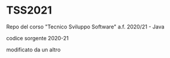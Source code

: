 # TSS2021

Repo del corso "Tecnico Sviluppo Software" a.f. 2020/21 - Java 

codice sorgente 2020-21

modificato da un altro
